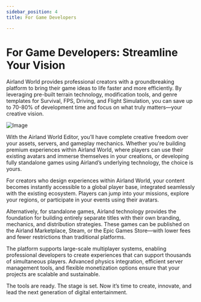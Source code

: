 ```yaml
---
sidebar_position: 4
title: For Game Developers

---
```


# For Game Developers: Streamline Your Vision

Airland World provides professional creators with a groundbreaking platform to bring their game ideas to life faster and more efficiently. By leveraging pre-built terrain technology, modification tools, and genre templates for Survival, FPS, Driving, and Flight Simulation, you can save up to 70-80% of development time and focus on what truly matters—your creative vision.

![Image](forest.jpg)


With the Airland World Editor, you’ll have complete creative freedom over your assets, servers, and gameplay mechanics. Whether you're building premium experiences within Airland World, where players can use their existing avatars and immerse themselves in your creations, or developing fully standalone games using Airland’s underlying technology, the choice is yours.

For creators who design experiences within Airland World, your content becomes instantly accessible to a global player base, integrated seamlessly with the existing ecosystem. Players can jump into your missions, explore your regions, or participate in your events using their avatars.

Alternatively, for standalone games, Airland technology provides the foundation for building entirely separate titles with their own branding, mechanics, and distribution strategies. These games can be published on the Airland Marketplace, Steam, or the Epic Games Store—with lower fees and fewer restrictions than traditional platforms.

The platform supports large-scale multiplayer systems, enabling professional developers to create experiences that can support thousands of simultaneous players. Advanced physics integration, efficient server management tools, and flexible monetization options ensure that your projects are scalable and sustainable.

The tools are ready. The stage is set. Now it’s time to create, innovate, and lead the next generation of digital entertainment.

